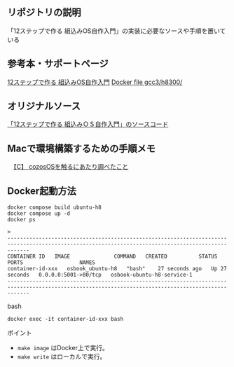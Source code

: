 

## リポジトリの説明
「12ステップで作る 組込みOS自作入門」の実装に必要なソースや手順を置いている

## 参考本・サポートページ
[12ステップで作る 組込みOS自作入門](http://kozos.jp/books/makeos/)
[Docker file gcc3/h8300/](https://github.com/srz-zumix/gcc3/tree/master/h8300)

## オリジナルソース
[「12ステップで作る 組込みＯＳ自作入門」のソースコード](https://kozos.jp/kozos/osbook/osbook_03/)

## Macで環境構築するための手順メモ
　[【C】 cozosOSを触るにあたり調べたこと](https://hinahinako.github.io/mypage/2022/03/19/C-cozosOS%E3%82%92%E8%A7%A6%E3%82%8B%E3%81%AB%E3%81%82%E3%81%9F%E3%82%8A%E8%AA%BF%E3%81%B9%E3%81%9F%E3%81%93%E3%81%A8.html)

## Docker起動方法
```
docker compose build ubuntu-h8
docker compose up -d
docker ps

>
---------------------------------------------------------------------------------------------------------------------------------------------------
CONTAINER ID   IMAGE              COMMAND   CREATED          STATUS          PORTS                  NAMES
container-id-xxx   osbook_ubuntu-h8   "bash"    27 seconds ago   Up 27 seconds   0.0.0.0:5001->80/tcp   osbook-ubuntu-h8-service-1
---------------------------------------------------------------------------------------------------------------------------------------------------
```

bash
```
docker exec -it container-id-xxx bash
```

ポイント
- `make image` はDocker上で実行。
- `make write` はローカルで実行。


